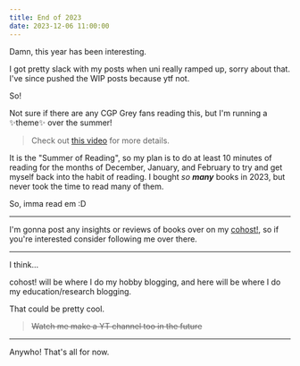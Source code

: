 ```yaml
---
title: End of 2023
date: 2023-12-06 11:00:00
---
```


Damn, this year has been interesting.

I got pretty slack with my posts when uni really ramped up, sorry about that.
I've since pushed the WIP posts because ytf not.


So!

Not sure if there are any CGP Grey fans reading this, but I'm running a ✨theme✨ over the summer!
> Check out [this video](https://www.youtube.com/watch?v=NVGuFdX5guE) for more details.

It is the "Summer of Reading", so my plan is to do at least 10 minutes of reading for the months of December, January, and February to try and get myself back into the habit of reading. I bought *so **many*** books in 2023, but never took the time to read many of them.

So, imma read em :D

---

I'm gonna post any insights or reviews of books over on my [cohost!](https://cohost.org/edamamev), so if you're interested consider following me over there.

---

I think...

cohost! will be where I do my hobby blogging, and here will be where I do my education/research blogging.

That could be pretty cool.

> ~~Watch me make a YT channel too in the future~~

---

Anywho! That's all for now.